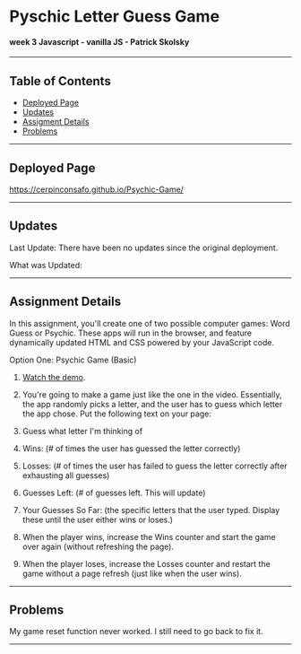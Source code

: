 # Pyschic Letter Guess Game
#### week 3 Javascript - vanilla JS - Patrick Skolsky
----

## Table of Contents
* [Deployed Page](#deployed-page)
* [Updates](#updates)
* [Assigment Details](#assignment-details)
* [Problems](#problems)


----

## Deployed Page

https://cerpinconsafo.github.io/Psychic-Game/

----

## Updates

Last Update:  There have been no updates since the original deployment.

What was Updated: 

----

## Assignment Details

In this assignment, you'll create one of two possible computer games: Word Guess or Psychic. These apps will run in the browser, and feature dynamically updated HTML and CSS powered by your JavaScript code.

Option One: Psychic Game (Basic)

1. [Watch the demo](https://youtu.be/qTc45Lox97g).

2. You're going to make a game just like the one in the video. Essentially, the app randomly picks a letter, and the user has to guess which letter the app chose. Put the following text on your page:

3. Guess what letter I'm thinking of

4. Wins: (# of times the user has guessed the letter correctly)

5. Losses: (# of times the user has failed to guess the letter correctly after exhausting all guesses)

6. Guesses Left: (# of guesses left. This will update)

7. Your Guesses So Far: (the specific letters that the user typed. Display these until the user either wins or loses.)

8. When the player wins, increase the Wins counter and start the game over again (without refreshing the page).

9. When the player loses, increase the Losses counter and restart the game without a page refresh (just like when the user wins).

----

## Problems

My game reset function never worked.  I still need to go back to fix it.  

----






